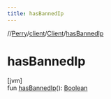 ```yaml
---
title: hasBannedIp
---
```

//[Perry](../../../index.html)/[client](../index.html)/[Client](index.html)/[hasBannedIp](has-banned-ip.html)



# hasBannedIp



[jvm]\
fun [hasBannedIp](has-banned-ip.html)(): [Boolean](https://kotlinlang.org/api/latest/jvm/stdlib/kotlin/-boolean/index.html)




